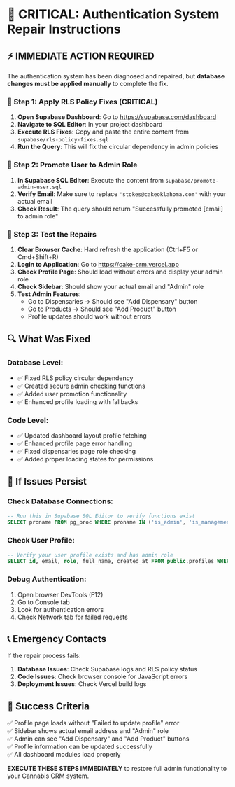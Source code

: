# 🚨 CRITICAL: Authentication System Repair Instructions

## ⚡ IMMEDIATE ACTION REQUIRED

The authentication system has been diagnosed and repaired, but **database changes must be applied manually** to complete the fix.

### 🔧 Step 1: Apply RLS Policy Fixes (CRITICAL)

1. **Open Supabase Dashboard**: Go to https://supabase.com/dashboard
2. **Navigate to SQL Editor**: In your project dashboard
3. **Execute RLS Fixes**: Copy and paste the entire content from `supabase/rls-policy-fixes.sql`
4. **Run the Query**: This will fix the circular dependency in admin policies

### 👑 Step 2: Promote User to Admin Role

1. **In Supabase SQL Editor**: Execute the content from `supabase/promote-admin-user.sql`
2. **Verify Email**: Make sure to replace `'stokes@cakeoklahoma.com'` with your actual email
3. **Check Result**: The query should return "Successfully promoted [email] to admin role"

### 🧪 Step 3: Test the Repairs

1. **Clear Browser Cache**: Hard refresh the application (Ctrl+F5 or Cmd+Shift+R)
2. **Login to Application**: Go to https://cake-crm.vercel.app
3. **Check Profile Page**: Should load without errors and display your admin role
4. **Check Sidebar**: Should show your actual email and "Admin" role
5. **Test Admin Features**: 
   - Go to Dispensaries → Should see "Add Dispensary" button
   - Go to Products → Should see "Add Product" button
   - Profile updates should work without errors

## 🔍 What Was Fixed

### Database Level:
- ✅ Fixed RLS policy circular dependency
- ✅ Created secure admin checking functions
- ✅ Added user promotion functionality
- ✅ Enhanced profile loading with fallbacks

### Code Level:
- ✅ Updated dashboard layout profile fetching
- ✅ Enhanced profile page error handling
- ✅ Fixed dispensaries page role checking
- ✅ Added proper loading states for permissions

## 🚨 If Issues Persist

### Check Database Connections:
```sql
-- Run this in Supabase SQL Editor to verify functions exist
SELECT proname FROM pg_proc WHERE proname IN ('is_admin', 'is_management_or_admin', 'get_user_profile');
```

### Check User Profile:
```sql
-- Verify your user profile exists and has admin role
SELECT id, email, role, full_name, created_at FROM public.profiles WHERE email = 'your-email@domain.com';
```

### Debug Authentication:
1. Open browser DevTools (F12)
2. Go to Console tab
3. Look for authentication errors
4. Check Network tab for failed requests

## 📞 Emergency Contacts

If the repair process fails:
1. **Database Issues**: Check Supabase logs and RLS policy status
2. **Code Issues**: Check browser console for JavaScript errors
3. **Deployment Issues**: Check Vercel build logs

## 🎯 Success Criteria

✅ Profile page loads without "Failed to update profile" error  
✅ Sidebar shows actual email address and "Admin" role  
✅ Admin can see "Add Dispensary" and "Add Product" buttons  
✅ Profile information can be updated successfully  
✅ All dashboard modules load properly  

**EXECUTE THESE STEPS IMMEDIATELY** to restore full admin functionality to your Cannabis CRM system.